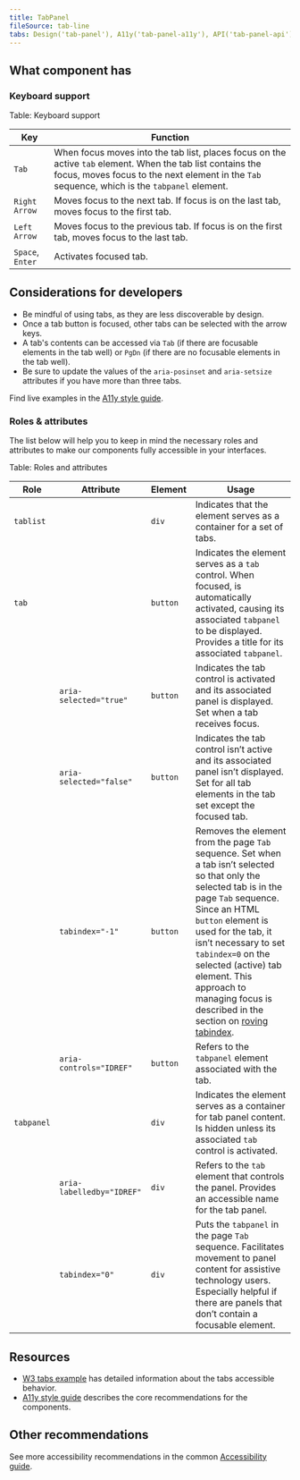 ```yaml
---
title: TabPanel
fileSource: tab-line
tabs: Design('tab-panel'), A11y('tab-panel-a11y'), API('tab-panel-api'), Example('tab-panel-code'), Changelog('tab-panel-changelog')
---
```


## What component has

### Keyboard support

Table: Keyboard support

| Key           | Function                                                                                                                                                                                                    |
| ------------- | ----------------------------------------------------------------------------------------------------------------------------------------------------------------------------------------------------------- |
| `Tab`         | When focus moves into the tab list, places focus on the active `tab` element. When the tab list contains the focus, moves focus to the next element in the `Tab` sequence, which is the `tabpanel` element. |
| `Right Arrow` | Moves focus to the next tab. If focus is on the last tab, moves focus to the first tab.                                                                                                                     |
| `Left Arrow`  | Moves focus to the previous tab. If focus is on the first tab, moves focus to the last tab.                                                                                                                 |
| `Space`, `Enter`       | Activates focused tab.                    |

## Considerations for developers

- Be mindful of using tabs, as they are less discoverable by design.
- Once a tab button is focused, other tabs can be selected with the arrow keys.
- A tab's contents can be accessed via `Tab` (if there are focusable elements in the tab well) or `PgDn` (if there are no focusable elements in the tab well).
- Be sure to update the values of the `aria-posinset` and `aria-setsize` attributes if you have more than three tabs.

Find live examples in the [A11y style guide](https://a11y-style-guide.com/style-guide/section-structure.html#kssref-structure-tabs).

### Roles & attributes

The list below will help you to keep in mind the necessary roles and attributes to make our components fully accessible in your interfaces.

Table: Roles and attributes

| Role     | Attribute                 | Element  | Usage                                                                                                                                                                                                                                                                                                                                                                                                                                |
| -------- | ------------------------- | -------- | ------------------------------------------------------------------------------------------------------------------------------------------------------------------------------------------------------------------------------------------------------------------------------------------------------------------------------------------------------------------------------------------------------------------------------------ |
| `tablist`  |                           | `div`    | Indicates that the element serves as a container for a set of tabs.                                                                                                                                                                                                                                                                                                                                                                  |
| `tab`      |                           | `button` | Indicates the element serves as a `tab` control. When focused, is automatically activated, causing its associated `tabpanel` to be displayed. Provides a title for its associated `tabpanel`.                                                                                                                                                                                                                                          |
|          | `aria-selected="true"`    | `button` | Indicates the tab control is activated and its associated panel is displayed. Set when a tab receives focus.                                                                                                                                                                                                                                                                                                                         |
|          | `aria-selected="false"`   | `button` | Indicates the tab control isn’t active and its associated panel isn’t displayed. Set for all tab elements in the tab set except the focused tab.                                                                                                                                                                                                                                                                                   |
|          | `tabindex="-1"`           | `button` | Removes the element from the page `Tab` sequence. Set when a tab isn’t selected so that only the selected tab is in the page `Tab` sequence. Since an HTML `button` element is used for the tab, it isn’t necessary to set `tabindex=0` on the selected (active) tab element. This approach to managing focus is described in the section on [roving tabindex](https://www.w3.org/TR/wai-aria-practices-1.1/#kbd_roving_tabindex). |
|          | `aria-controls="IDREF"`   | `button` | Refers to the `tabpanel` element associated with the tab.                                                                                                                                                                                                                                                                                                                                                                            |
| `tabpanel` |                           | `div`    | Indicates the element serves as a container for tab panel content. Is hidden unless its associated `tab` control is activated.                                                                                                                                                                                                                                                                                                       |
|          | `aria-labelledby="IDREF"` | `div`    | Refers to the `tab` element that controls the panel. Provides an accessible name for the tab panel.                                                                                                                                                                                                                                                                                                                                  |
|          | `tabindex="0"`            | `div`    | Puts the `tabpanel` in the page `Tab` sequence. Facilitates movement to panel content for assistive technology users. Especially helpful if there are panels that don’t contain a focusable element.                                                                                                                                                                                                                                  |

## Resources

- [W3 tabs example](https://www.w3.org/TR/wai-aria-practices-1.1/examples/tabs/tabs-1/tabs.html) has detailed information about the tabs accessible behavior.
- [A11y style guide](https://a11y-style-guide.com/style-guide/section-structure.html#kssref-structure-tabs) describes the core recommendations for the components.

## Other recommendations

See more accessibility recommendations in the common [Accessibility guide](/core-principles/a11y/a11y).
